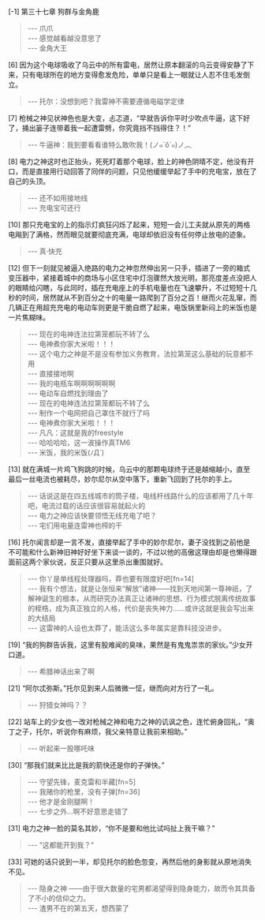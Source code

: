 
[-1] 第三十七章 狗群与金角鹿
>--- 爪爪<br>
>--- 感觉越看越没意思了<br>
>--- 金角大王<br>

[6] 因为这个电球吸收了乌云中的所有雷电，居然让原本翻滚的乌云变得安静了下来，只有电球所在的地方变得愈发危险，单单只是看上一眼就让人忍不住毛发倒立。
>--- 托尔：没想到吧？我雷神不需要遵循电磁学定律<br>

[7] 枪械之神见状神色也是大变，忐忑道，“早就告诉你平时少吹点牛逼，这下好了，捅出篓子连带着我一起遭雷劈，你究竟挡不挡得住？！”
>--- 牛逼神：我到要看看谁特么敢吹我！(ノ๑`ȏ´๑)ノ︵<br>

[8] 电力之神这时也正抬头，死死盯着那个电球，脸上的神色阴晴不定，他没有开口，而是直接用行动回答了同伴的问题，只见他缓缓举起了手中的充电宝，放在了自己的头顶。
>--- 还不如用接地线<br>
>--- 充电宝可还行<br>

[10] 那只充电宝的上的指示灯疯狂闪烁了起来，短短一会儿工夫就从原先的两格电飚到了满格，然而眼见就要彻底充满，电球却依旧没有任何停止放电的迹象。
>--- 真·快充<br>

[12] 但下一刻就见被逼入绝路的电力之神忽然伸出另一只手，插进了一旁的箱式变压器中，紧接着城中的商场与小区住宅中灯泡骤然大放光明，那亮度差点没把人的眼睛给闪瞎，与此同时，插在充电座上的手机电量也在飞速攀升，不过短短十几秒的时间，居然就从不到百分之十的电量一路爬到了百分之百！继而火花乱窜，而几辆正在用超充充电的电动车则更是干脆自燃了起来，电饭锅里新闷上的米饭也是一片焦糊味。
>--- 现在的电神连法拉第笼都玩不转了么<br>
>--- 电神煮你家大米啦！！！<br>
>--- 这个电力之神是不是没有参加义务教育，法拉第笼这么基础的玩意都不用<br>
>--- 直接接地啊<br>
>--- 我的电瓶车啊啊啊啊啊啊<br>
>--- 电动车自燃找到理由了<br>
>--- 现在的电神连法拉第笼都玩不转了么<br>
>--- 制作一个电网把自己罩住不就行了吗<br>
>--- 电神煮你家大米啦！！！<br>
>--- 凡凡：这就是我的freestyle<br>
>--- 哈哈哈哈，这一波操作真TM6<br>
>--- 米饭，我的米饭(ﾉД`)<br>

[13] 就在满城一片鸡飞狗跳的时候，乌云中的那颗电球终于还是越缩越小，直至最后一丝电流也被耗尽，妙尔尼尔从空中落下，重新飞回到了托尔的手上。
>--- 话说这是在四五线城市的筒子楼，电线杆线路什么的应该都用了几十年吧，电流过载的话应该很容易就起火的<br>
>--- 电力之神应该快要领悟无线充电了吧？<br>
>--- 宅们用电量连雷神也榨的干<br>

[16] 托尔闻言却是一言不发，直接举起了手中的妙尔尼尔，妻子没找到之前他是不可能和什么新神旧神好好坐下来谈一谈的，不过以他的高傲这理由却是也懒得跟面前这两个家伙说，反正只要从这里杀出重围就好。
>--- 你丫是单线程处理器吗，莽也要有限度好吧[fn=14]<br>
>--- 我有个想法，就是让张恒来“解放”诸神——找到天地间第一尊神祇，了解神诞生的根本，从而研究办法真正让诸神的思想、行为模式脱离传统故事的桎梏，成为真正独立的人格，代价是丧失神力……或许这就是我会写出来的大结局<br>
>--- 这雷神的人设也太莽了，能活这么多年属实是靠科技没进步。<br>

[19] “我的狗群告诉我，这里有股难闻的臭味，果然是有鬼鬼祟祟的家伙。”少女开口道。
>--- 希腊神话出来了啊<br>

[21] “阿尔忒弥斯。”托尔见到来人后微微一怔，继而向对方行了一礼。
>--- 狩猎女神吗？？<br>

[22] 站车上的少女也一改对枪械之神和电力之神的讥讽之色，连忙俯身回礼，“奥丁之子，托尔，听说你有麻烦，我父亲特意让我前来相助。”
>--- 听起来一股哪吒味<br>

[30] “那我们就来比比是我的箭快还是你的子弹快。”
>--- 守望先锋，麦克雷和半藏[fn=5]<br>
>--- 我赌你的枪里，没有子弹[fn=36]<br>
>--- 他才是金刚腿啊！<br>
>--- 七步之外...啊不好意思走错了<br>

[31] 电力之神一脸的莫名其妙，“你不是要和他比试吗扯上我干嘛？”
>--- “这都能开到我？”<br>

[33] 可她的话只说到一半，却见托尔的脸色忽变，再然后他的身影就从原地消失不见。
>--- 隐身之神
——由于很大数量的宅男都渴望得到隐身能力，故而令其具备了不小的信仰之力。<br>
>--- 渣男不在的第五天，想西蒙了<br>
